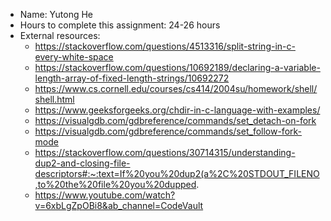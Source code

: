 - Name: Yutong He
- Hours to complete this assignment: 24-26 hours
- External resources:
  - https://stackoverflow.com/questions/4513316/split-string-in-c-every-white-space
  - https://stackoverflow.com/questions/10692189/declaring-a-variable-length-array-of-fixed-length-strings/10692272
  - https://www.cs.cornell.edu/courses/cs414/2004su/homework/shell/shell.html
  - https://www.geeksforgeeks.org/chdir-in-c-language-with-examples/
  - https://visualgdb.com/gdbreference/commands/set_detach-on-fork
  - https://visualgdb.com/gdbreference/commands/set_follow-fork-mode
  - https://stackoverflow.com/questions/30714315/understanding-dup2-and-closing-file-descriptors#:~:text=If%20you%20dup2(a%2C%20STDOUT_FILENO,to%20the%20file%20you%20dupped.
  - https://www.youtube.com/watch?v=6xbLgZpOBi8&ab_channel=CodeVault
